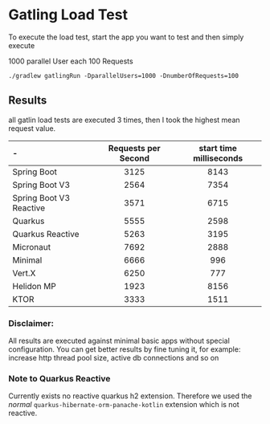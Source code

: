 # Gatling Load Test

To execute the load test, start the app you want to test and then simply execute

1000 parallel User each 100 Requests

```shell
./gradlew gatlingRun -DparallelUsers=1000 -DnumberOfRequests=100
```

## Results

all gatlin load tests are executed 3 times, then I took the highest mean request value.

| -                       | Requests per Second | start time milliseconds |
|:------------------------|:-------------------:|:-----------------------:| 
| Spring Boot             |        3125         |          8143           |
| Spring Boot V3          |        2564         |          7354           |
| Spring Boot V3 Reactive |        3571         |          6715           |
| Quarkus                 |        5555         |          2598           |
| Quarkus Reactive        |        5263         |          3195           |
| Micronaut               |        7692         |          2888           |
| Minimal                 |        6666         |           996           |
| Vert.X                  |        6250         |           777           |
| Helidon MP              |        1923         |          8156           |
| KTOR                    |        3333         |          1511           |


### Disclaimer: 

All results are executed against minimal basic apps without special configuration.
You can get better results by fine tuning it, for example: increase http thread pool size, active db connections and so on

### Note to Quarkus Reactive

Currently exists no reactive quarkus h2 extension. Therefore we used the _normal_ `quarkus-hibernate-orm-panache-kotlin` extension
which is not reactive.